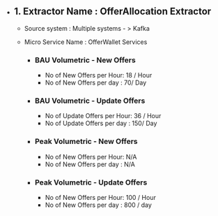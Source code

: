 - ## 1. Extractor Name : OfferAllocation Extractor
  - Source system : Multiple systems - > Kafka
  - Micro Service Name : OfferWallet Services
  
    - ### BAU Volumetric - New Offers
         - No of New Offers per Hour: 18 / Hour
         - No of New Offers per day : 70/ Day
         
     - ### BAU Volumetric - Update Offers
         - No of Update Offers per Hour: 36 / Hour
         - No of Update Offers per day : 150/ Day
                  
      - ### Peak Volumetric - New Offers
         - No of New Offers per Hour: N/A
         - No of New Offers per day : N/A
         
       - ### Peak Volumetric - Update Offers
         - No of New Offers per Hour: 100 / Hour
         - No of New Offers per day : 800 / day

